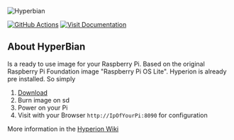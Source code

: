 ![Hyperbian](https://raw.githubusercontent.com/Hyperion-Project/HyperBian/master/hyperbian.gif)

[![GitHub Actions](https://github.com/Hyperion-Project/HyperBian/workflows/HyperBian%20CI%20Build/badge.svg)](https://github.com/hyperion-project/HyperBian/actions)
[![Visit Documentation](https://img.shields.io/website?down_message=offline&label=Documentation%20%20&up_message=online&url=https%3A%2F%2Fdocs.hyperion-project.org)](https://docs.hyperion-project.org/en/user/HyperBian.html)

## About HyperBian

Is a ready to use image for your Raspberry Pi. Based on the original Raspberry Pi Foundation image "Raspberry Pi OS Lite". Hyperion is already pre installed. So simply
1. [Download](https://github.com/Hyperion-Project/HyperBian/releases)
2. Burn image on sd 
3. Power on your Pi
4. Visit with your Browser `http://IpOfYourPi:8090` for configuration

More information in the [Hyperion Wiki](https://docs.hyperion-project.org/en/user/HyperBian.html)<br>

